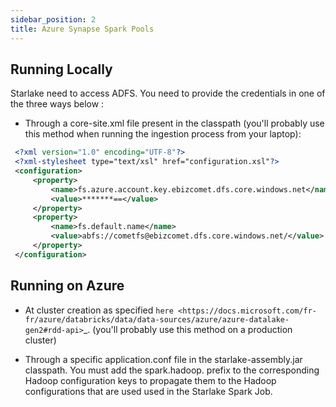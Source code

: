 ```yaml
---
sidebar_position: 2
title: Azure Synapse Spark Pools
---
```


## Running Locally

Starlake need to access ADFS. You need to provide the credentials in one of the three ways below :

* Through a core-site.xml file present in the classpath (you'll probably use this method when running the ingestion process from your laptop):

````xml
 <?xml version="1.0" encoding="UTF-8"?>
 <?xml-stylesheet type="text/xsl" href="configuration.xsl"?>
 <configuration>
     <property>
         <name>fs.azure.account.key.ebizcomet.dfs.core.windows.net</name>
         <value>*******==</value>
     </property>
     <property>
         <name>fs.default.name</name>
         <value>abfs://cometfs@ebizcomet.dfs.core.windows.net/</value>
     </property>
 </configuration>
````

## Running on Azure

* At cluster creation as specified `here <https://docs.microsoft.com/fr-fr/azure/databricks/data/data-sources/azure/azure-datalake-gen2#rdd-api>`_.
  (you'll probably use this method on a production cluster)


* Through a specific application.conf file in the starlake-assembly.jar classpath.
  You must add the spark.hadoop. prefix to the corresponding Hadoop configuration keys to propagate them to the Hadoop configurations that are used used in the Starlake Spark Job.

